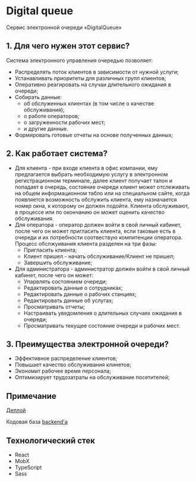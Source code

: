 # Digital queue
Сервис электронной очереди «DigitalQueue»

## 1. Для чего нужен этот сервис?

Система электронного управления очередью позволяет:
- Распределять поток клиентов в зависимости от нужной услуги;
- Устанавливать приоритеты для различных групп клиентов;
- Оперативно реагировать на случаи длительного ожидания в очереди;
- Собирать данные:
  - об обслуженных клиентах (в том числе о качестве обслуживания);
  - о работе операторов;
  - о загруженности рабочих мест;
  - и другие данные.
- Формировать готовые отчеты на основе полученных данных;

## 2. Как работает система?
- Для клиента  - при входе клиента в офис компании, ему предлагается выбрать необходимую услугу в электронном регистрационном терминале, далее клиент получает талон и попадает в очередь, состояние очереди клиент может отслеживать на общем информационном табло или на специальном сайте, когда появляется возможность обслужить клиента, ему назначается номер окна, к которому он должен подойти. Клиента обслуживают, в процессе или по окончанию он может оценить качество обслуживания.
- Для оператора - оператор должен войти в свой личный кабинет, после чего он может пригласить клиента, если таковые есть в очереди и их потребности соотвествую компитенции оператора. Процесс обслжуивания клиента разделен на три фазы:
  - Пригласить клиента;
  - Клиент пришел - начать обслуживание/Клиент не пришел;
  - Завершить обслуживание;
 - Для администратора - администратор должен войти в свой личный кабинет, после чего он может:
   - Упарвлять состоянием очереди;
   - Редактировать данные о сотрудниках;
   - Редактировать данные о рабочих станциях;
   - Редактировать данные об услугах;
   - Просматривать отчеты;
   - Настраивать уведомления о длительных случаях ожидания в очереди;
   - Просматривать текущее состояние очереди и рабочих мест.
 
## 3. Преимущества электронной очереди?
- Эффективное распределение клиентов;
- Повышает качество обслуживания клинетов;
- Экономит рабочее время персонала;
- Оптимизирует трудозатраты на обслуживание посетителей;

## Примечание
[Деплой](http://digitalqueue.ru/)

Кодовая база [backend'a](https://github.com/Generat17/digital-queue-backend)

## Технологический стек
- React
- MobX
- TypeScript
- Sass

